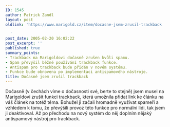 ```yaml
---
ID: 1545
author: Patrick Zandl
layout: post
oldlink: 'https://www.marigold.cz/item/docasne-jsem-zrusil-trackback

  '
post_date: 2005-02-20 16:02:22
post_excerpt: ''
published: true
summary_points:
- Trackback na Marigoldovi dočasně zrušen kvůli spamu.
- Spam převýšil běžné používání trackback funkce.
- Antispam pro trackback bude přidán v novém systému.
- Funkce bude obnovena po implementaci antispamového nástroje.
title: Dočasně jsem zrušil trackback
---
```


<p>Dočasně (v čechách víme o dočasnosti své, berte to stejně) jsem musel na Marigoldovi zrušit funkci trackback, která umožnila přidat link ke článku na váš článek na totéž téma. Bohužel ji začali hromadně využívat spameři a vzhledem k tomu, že převýšili provoz této funkce pro normální lidi, tak jsem ji deaktivoval. Až po přechodu na nový systém do něj doplním nějaký antispamový nástroj pro trackback.
</p>